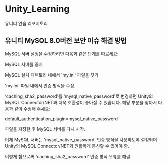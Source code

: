 # Unity_Learning
유니티 연습 리포지토리

## 유니티 MySQL 8.0버전 보안 이슈 해결 방법

MySQL 서버 설정을 수정하려면 다음과 같은 단계를 따르세요:

MySQL 서버를 중지

MySQL 설치 디렉토리 내에서 'my.ini' 파일을 찾기

'my.ini' 파일 내에서 인증 방식을 수정. 

'caching_sha2_password'를 'mysql_native_password'로 변경하면 Unity의 MySQL Connector/NET과 더욱 호환성이 좋아질 수 있습니다. 해당 부분을 찾아서 다음과 같이 수정해 주세요:

default_authentication_plugin=mysql_native_password

파일을 저장한 후 MySQL 서버를 다시 시작.

이제 MySQL 서버는 'mysql_native_password' 인증 방식을 사용하도록 설정되어 Unity의 MySQL Connector/NET과 원활하게 통신할 수 있어야 함. 

이렇게 함으로써 'caching_sha2_password' 인증 방식 오류를 해결
